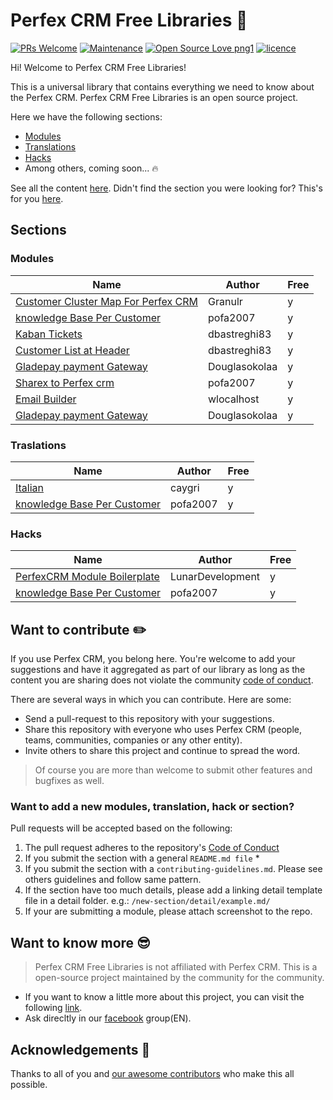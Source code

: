 # Perfex CRM Free Libraries :book:
[![PRs Welcome](https://img.shields.io/badge/PRs-welcome-brightgreen.svg?style=flat-square)](https://github.com/xamarinuniverse/XamarinUniversalLibrary/pull/new/master) [![Maintenance](https://img.shields.io/badge/Maintained%3F-yes-brightgreen.svg?style=flat-square)](https://github.com/xamarinuniverse/XamarinUniversalLibrary/graphs/commit-activity) [![Open Source Love png1](https://badges.frapsoft.com/os/v1/open-source.png?v=103)](#want-to-contribute-pencil2) [![licence](https://img.shields.io/badge/license-MIT-blue.svg?style=flat-square)](https://github.com/xamarinuniverse/XamarinUniversalLibrary/blob/master/.github/LICENSE.md)

Hi! Welcome to Perfex CRM Free Libraries!

This is a universal library that contains everything we need to know about the Perfex CRM. Perfex CRM Free Libraries is an open source project.

Here we have the following sections:

- [Modules](/src/articles)
- [Translations](/src/books)
- [Hacks](/src/courses)
- Among others, coming soon... :fire:

See all the content [here](src). Didn't find the section you were looking for? This's for you [here](#want-to-add-a-new-section-or-sub-section).

## Sections

### Modules

Name | Author | Free
---- | ------ | --------
[Customer Cluster Map For Perfex CRM](https://github.com/Granulr/perfex_customer_map_cluster) | Granulr | y
[knowledge Base Per Customer](https://xamarinhelp.com/xamarin-forms-architectural-guidance/) | pofa2007 | y
[Kaban Tickets](https://github.com/dbastreghi83/perfexcrm-kabantickets) | dbastreghi83 | y
[Customer List at Header](https://github.com/dbastreghi83/perfexcrm-customersatheader) | dbastreghi83 | y
[Gladepay payment Gateway](https://github.com/Douglasokolaa/gladepay-NGN-payment-gateway-perfex-crm) | Douglasokolaa | y
[Sharex to Perfex crm](https://github.com/pofa2007/sharex-to-perfexcrm) | pofa2007 | y
[Email Builder](https://github.com/wlocalhost/perfex-email-builder) | wlocalhost | y
[Gladepay payment Gateway](https://github.com/Douglasokolaa/gladepay-NGN-payment-gateway-perfex-crm) | Douglasokolaa | y

### Traslations

Name | Author | Free
---- | ------ | --------
[Italian](https://github.com/caygri/perfexcrm-italian-language) | caygri | y
[knowledge Base Per Customer](https://xamarinhelp.com/xamarin-forms-architectural-guidance/) | pofa2007 | y

### Hacks

Name | Author | Free
---- | ------ | --------
[PerfexCRM Module Boilerplate](https://github.com/LunarDevelopment/PerfexCRM-Module-Boilerplate) | LunarDevelopment | y
[knowledge Base Per Customer](https://xamarinhelp.com/xamarin-forms-architectural-guidance/) | pofa2007 | y

## Want to contribute :pencil2:

If you use Perfex CRM, you belong here. You're welcome to add your suggestions and have it aggregated as part of our library as long as the content you are sharing does not violate the community [code of conduct](/.github/CODE_OF_CONDUCT.md).

There are several ways in which you can contribute. Here are some:

- Send a pull-request to this repository with your suggestions.
- Share this repository with everyone who uses Perfex CRM (people, teams, communities, companies or any other entity).
- Invite others to share this project and continue to spread the word.

>Of course you are more than welcome to submit other features and bugfixes as well.

### Want to add a new modules, translation, hack or section?

Pull requests will be accepted based on the following:

1. The pull request adheres to the repository's [Code of Conduct](/.github/CODE_OF_CONDUCT.md)
1. If you submit the section with a general `README.md file` \*
1. If you submit the section with a `contributing-guidelines.md`. Please see others guidelines and follow same pattern.
1. If the section have too much details, please add a linking detail template file in a detail folder. e.g.: `/new-section/detail/example.md/`
1. If your are submitting a module, please attach screenshot to the repo. 

## Want to know more :sunglasses:

> Perfex CRM Free Libraries is not affiliated with Perfex CRM. This is a open-source project maintained by the community for the community.

- If you want to know a little more about this project, you can visit the following [link](https://twitter.com/luismatosluna).
- Ask direcltly in our [facebook](https://www.facebook.com/groups/154979905023827/) group(EN).

## Acknowledgements :muscle:

Thanks to all of you and [our awesome contributors](https://github.commallaagency/perfexcrm-free-modules/graphs/contributors) who make this all possible.
